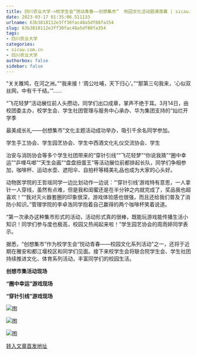```yaml
---
title: 四川农业大学->校学生会“悦动青春——创想集市”  校园文化活动圆满落幕 | sicau.com.cn
date: 2023-03-17 01:35:06.511133
urlname: 63b3818112e3ff30fac48a5df88fa354
slug: 63b3818112e3ff30fac48a5df88fa354
tags: 
- 四川农业大学
categories:
- sicau.com.cn
- 四川农业大学
authorbox: false
sidebar: false
---
```

“关关雎鸠，在河之洲。”“我来接！‘周公吐哺，天下归心’。”“那第三句我来，‘心似双丝网，中有千千结。’”……

“飞花轻梦”活动展位前人头攒动，同学们出口成章，掌声不绝于耳。3月14日，由校团委主办，校学生会、学生社团管理与服务中心承办、华为集团支持的“灿烂开学季

最美成长礼——创想集市”文化主题活动成功举办，吸引千余名同学参加。

学生手工协会、学生园艺协会、学生中西酒文化礼仪交流协会、学生
<!--more-->
治安与消防协会等多个学生社团带来的“穿针引线”“飞花轻梦”“你说我猜”“圈中幸运”“乒哩乓啷”“天生会画”“盘盘扭蛋王”等活动展位前都排起长队，同学们争相参加，咖啡杯、运动水壶、遮阳伞、自拍杆等精美礼品也成为大家的心头好。

动物医学院的王哲瑶同学一边比划动作一边说：“‘穿针引线’游戏特有意思，一人拿针一人穿线，虽然有点难，但是我和闺蜜还是在半分钟之内就完成了，奖品我也超喜欢！”“我对灭火器套圈的印象很深，游戏体验感也很强，而且还给我们普及了消防小知识。”管理学院的李卓浩同学抱着自己赢得的两个咖啡杯笑着说道。

“第一次承办这种集市形式的活动，活动形式真的很棒，既能玩游戏能传播生活小知识！同学们参与度也极高，校园又热闹起来啦！”学生园艺协会的周雨婷同学表示。

据悉，“创想集市”作为校学生会“悦动青春——校园文化系列活动”之一，还将于近期在雅安和都江堰校区和同学们见面。接下来校学生会将联合院学生会、学生社团持续推进文化、体育系列活动，丰富同学们的校园生活。

**创想市集活动现场**

**“圈中幸运”游戏现场**

**“穿针引线”游戏现场**

![图](https://news.sicau.edu.cn/__local/B/5B/1C/AA4BA5042B4A6517FB06F3769A0_3D2B1F7E_EE96F.png)

![图](https://news.sicau.edu.cn/__local/7/AF/13/9366331B2D4CEDEF42D80DBB42B_311A160E_100C5F.png)

![图](https://news.sicau.edu.cn/__local/F/E2/90/9D4A61F9D843B938A4432F5FC66_4E882F85_140A9A.png)

[转入文章首发地址](https://news.sicau.edu.cn/info/1078/71429.htm)
